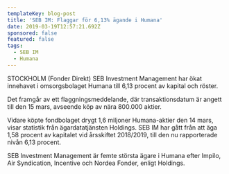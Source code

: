 ```yaml
---
templateKey: blog-post
title: 'SEB IM: Flaggar för 6,13% ägande i Humana'
date: 2019-03-19T12:57:21.692Z
sponsored: false
featured: false
tags:
  - SEB IM
  - Humana
---
```

STOCKHOLM (Fonder Direkt) SEB Investment Management har ökat innehavet i omsorgsbolaget Humana till 6,13 procent av kapital och röster.

Det framgår av ett flaggningsmeddelande, där transaktionsdatum är angett till den 15 mars, avseende köp av nära 800.000 aktier.

Vidare köpte fondbolaget drygt 1,6 miljoner Humana-aktier den 14 mars, visar statistik från ägardatatjänsten Holdings. SEB IM har gått från att äga 1,58 procent av kapitalet vid årsskiftet 2018/2019, till den nu rapporterade nivån 6,13 procent.

SEB Investment Management är femte största ägare i Humana efter Impilo, Air Syndication, Incentive och Nordea Fonder, enligt Holdings.
